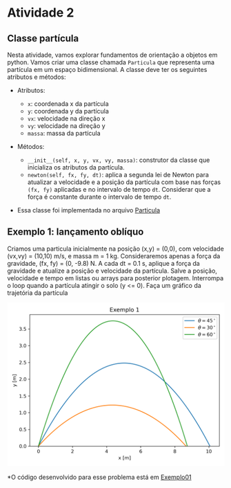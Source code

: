 # Atividade 2

## Classe partícula

Nesta atividade, vamos explorar fundamentos de orientação a objetos em python. Vamos criar uma classe chamada `Particula` que representa uma partícula em um espaço bidimensional. A classe deve ter os seguintes atributos e métodos:

- Atributos:
  - `x`: coordenada x da partícula
  - `y`: coordenada y da partícula
  - `vx`: velocidade na direção x
  - `vy`: velocidade na direção y
  - `massa`: massa da partícula

- Métodos:
    - `__init__(self, x, y, vx, vy, massa)`: construtor da classe que inicializa os atributos da partícula.
    - `newton(self, fx, fy, dt)`: aplica a segunda lei de Newton para atualizar a velocidade e a posição da partícula com base nas forças `(fx, fy)` aplicadas e no intervalo de tempo `dt`. Considerar que a força é constante durante o intervalo de tempo `dt`.

- Essa classe foi implementada no arquivo [Particula](particula.py)


## Exemplo 1: lançamento oblíquo

Criamos uma particula inicialmente na posição (x,y) = (0,0), com velocidade (vx,vy) = (10,10) m/s, e massa m = 1 kg. Consideraremos apenas a força da gravidade, (fx, fy) = (0, -9.8) N. A cada dt = 0.1 s, aplique a força da gravidade e atualize a posição e velocidade da partícula. Salve a posição, velocidade e tempo em listas ou arrays para posterior plotagem. Interrompa o loop quando a partícula atingir o solo (y <= 0). Faça um gráfico da trajetória da partícula

<img src="Exemplo1.png" width="600"/>

 *O código desenvolvido para esse problema está em [Exemplo01](Exemplo01.py)
